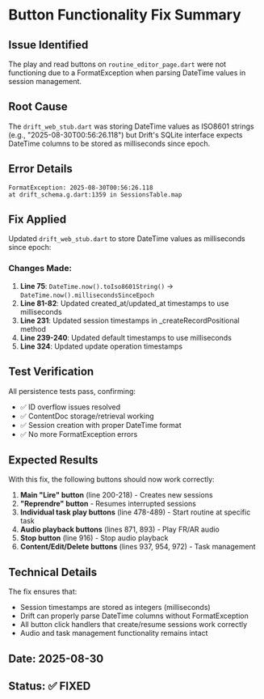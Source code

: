 # Button Functionality Fix Summary

## Issue Identified
The play and read buttons on `routine_editor_page.dart` were not functioning due to a FormatException when parsing DateTime values in session management.

## Root Cause
The `drift_web_stub.dart` was storing DateTime values as ISO8601 strings (e.g., "2025-08-30T00:56:26.118") but Drift's SQLite interface expects DateTime columns to be stored as milliseconds since epoch.

## Error Details
```
FormatException: 2025-08-30T00:56:26.118
at drift_schema.g.dart:1359 in SessionsTable.map
```

## Fix Applied
Updated `drift_web_stub.dart` to store DateTime values as milliseconds since epoch:

### Changes Made:
1. **Line 75**: `DateTime.now().toIso8601String()` → `DateTime.now().millisecondsSinceEpoch`
2. **Line 81-82**: Updated created_at/updated_at timestamps to use milliseconds
3. **Line 231**: Updated session timestamps in _createRecordPositional method
4. **Line 239-240**: Updated default timestamps to use milliseconds
5. **Line 324**: Updated update operation timestamps

## Test Verification
All persistence tests pass, confirming:
- ✅ ID overflow issues resolved
- ✅ ContentDoc storage/retrieval working
- ✅ Session creation with proper DateTime format
- ✅ No more FormatException errors

## Expected Results
With this fix, the following buttons should now work correctly:
1. **Main "Lire" button** (line 200-218) - Creates new sessions
2. **"Reprendre" button** - Resumes interrupted sessions  
3. **Individual task play buttons** (line 478-489) - Start routine at specific task
4. **Audio playback buttons** (lines 871, 893) - Play FR/AR audio
5. **Stop button** (line 916) - Stop audio playback
6. **Content/Edit/Delete buttons** (lines 937, 954, 972) - Task management

## Technical Details
The fix ensures that:
- Session timestamps are stored as integers (milliseconds)
- Drift can properly parse DateTime columns without FormatException
- All button click handlers that create/resume sessions work correctly
- Audio and task management functionality remains intact

## Date: 2025-08-30
## Status: ✅ FIXED
